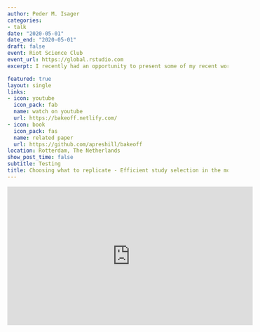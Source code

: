 ```yaml
---
author: Peder M. Isager
categories:
- talk
date: "2020-05-01"
date_end: "2020-05-01"
draft: false
event: Riot Science Club
event_url: https://global.rstudio.com
excerpt: I recently had an opportunity to present some of my recent work on replication value for the Rotterdam RIOTS club. Because COVID-19 is still a concern the talk was held online, and due to the amazing organizing skills of the local RIOTS committee, the talk and question round was recorded and put up on Youtube. Akk views expressed in this talk are mine alone. The writing and discussion process for the related paper was very much ongoing at the time I presented my talk, and I do not want to suggest that my collaborators would agree with all elements of my talk. The talk contains a few errors/blunders. (1) At several points I talk in terms of “my model”, “my assumptions”, etc. This should in no way be taken to mean that the work I am presenting is mine alone. This work has been a team effort all the way, and much of the theoretical development has either been developed by, or inspired by, the work of several collaborators and colleagues. (2) Around 50:20 I say that “uncertainty could still be low”, but I obviously mean “uncertainty could still be HIGH”. (3) Correction of my answer to the question “what if you do a replication study that increases uncertainty”; Specifically, the model assumes that all we want is to be right about the claim (if the claim is true we want to believe it is true. If it is false we want to believe it is false). Suppose that a claim is really false, but there is an original study that indicates that the claim is true. Then, even if we conduct a replication that fails to replicate the original study, we have still reduced our uncertainty about the truth of the claim. I.e. we are closer to believing that the claim is false (which is true) after replication. However, the current definition of uncertainty in the model does not elegantly incorporate the problem of false/misplaced certainty.

featured: true
layout: single
links:
- icon: youtube
  icon_pack: fab
  name: watch on youtube
  url: https://bakeoff.netlify.com/
- icon: book
  icon_pack: fas
  name: related paper
  url: https://github.com/apreshill/bakeoff
location: Rotterdam, The Netherlands
show_post_time: false
subtitle: Testing
title: Choosing what to replicate - Efficient study selection in the modern age.
---
```


<iframe width="560" height="315" src="https://www.youtube.com/embed/0j-nKDCPcRQ" title="YouTube video player" frameborder="0" allow="accelerometer; autoplay; clipboard-write; encrypted-media; gyroscope; picture-in-picture" allowfullscreen></iframe>
